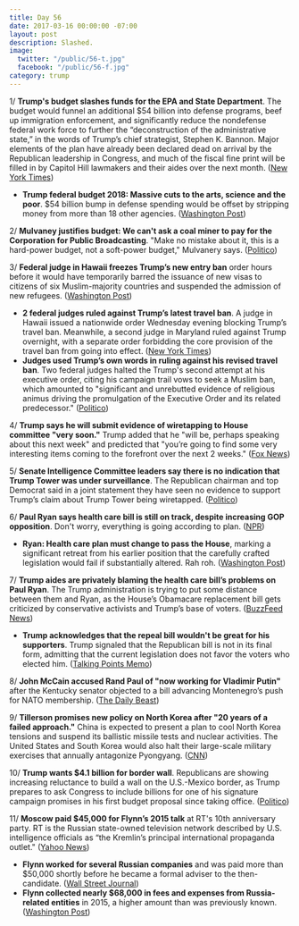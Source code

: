 ```yaml
---
title: Day 56
date: 2017-03-16 00:00:00 -07:00
layout: post
description: Slashed.
image:
  twitter: "/public/56-t.jpg"
  facebook: "/public/56-f.jpg"
category: trump
---
```


1/ **Trump's budget slashes funds for the EPA and State Department**. The budget would funnel an additional $54 billion into defense programs, beef up immigration enforcement, and significantly reduce the nondefense federal work force to further the “deconstruction of the administrative state,” in the words of Trump’s chief strategist, Stephen K. Bannon. Major elements of the plan have already been declared dead on arrival by the Republican leadership in Congress, and much of the fiscal fine print will be filled in by Capitol Hill lawmakers and their aides over the next month. ([New York Times](https://www.nytimes.com/2017/03/15/us/politics/budget-epa-state-department-cuts.html))

* **Trump federal budget 2018: Massive cuts to the arts, science and the poor**. $54 billion bump in defense spending would be offset by stripping money from more than 18 other agencies. ([Washington Post](https://www.washingtonpost.com/business/economy/trump-federal-budget-2018-massive-cuts-to-the-arts-science-and-the-poor/2017/03/15/0a0a0094-09a1-11e7-a15f-a58d4a988474_story.html))

2/ **Mulvaney justifies budget: We can't ask a coal miner to pay for the Corporation for Public Broadcasting**. "Make no mistake about it, this is a hard-power budget, not a soft-power budget," Mulvanery says. ([Politico](https://secure.politico.com/story/2017/03/mick-mulvaney-trump-budget-priorities-236117))

3/ **Federal judge in Hawaii freezes Trump’s new entry ban** order hours before it would have temporarily barred the issuance of new visas to citizens of six Muslim-majority countries and suspended the admission of new refugees. ([Washington Post](https://www.washingtonpost.com/local/social-issues/lawyers-face-off-on-trump-travel-ban-in-md-court-wednesday-morning/2017/03/14/b2d24636-090c-11e7-93dc-00f9bdd74ed1_story.html))

* **2 federal judges ruled against Trump’s latest travel ban**. A judge in Hawaii issued a nationwide order Wednesday evening blocking Trump’s travel ban. Meanwhile, a second judge in Maryland ruled against Trump overnight, with a separate order forbidding the core provision of the travel ban from going into effect. ([New York Times](https://www.nytimes.com/2017/03/15/us/politics/trump-travel-ban.html))
* **Judges used Trump’s own words in ruling against his revised travel ban**. Two federal judges halted the Trump's second attempt at his executive order, citing his campaign trail vows to seek a Muslim ban, which amounted to "significant and unrebutted evidence of religious animus driving the promulgation of the Executive Order and its related predecessor." ([Politico](https://secure.politico.com/story/2017/03/trump-revised-travel-ban-judge-hearing-236086))

4/ **Trump says he will submit evidence of wiretapping to House committee "very soon."** Trump added that he "will be, perhaps speaking about this next week" and predicted that "you’re going to find some very interesting items coming to the forefront over the next 2 weeks." ([Fox News](http://www.foxnews.com/politics/2017/03/15/trump-calls-tax-return-leak-illegal-thinks-msnbc-report-is-disgrace.html))

5/ **Senate Intelligence Committee leaders say there is no indication that Trump Tower was under surveillance**. The Republican chairman and top Democrat said in a joint statement they have seen no evidence to support Trump’s claim about Trump Tower being wiretapped. ([Politico](https://secure.politico.com/story/2017/03/senate-intelligence-leaders-no-indications-of-trump-tower-surveillance-236138))

6/ **Paul Ryan says health care bill is still on track, despite increasing GOP opposition**. Don't worry, everything is going according to plan. ([NPR](http://www.npr.org/2017/03/15/520261164/paul-ryan-says-health-care-bill-on-track-despite-increasing-gop-opposition))

* **Ryan: Health care plan must change to pass the House**, marking a significant retreat from his earlier position that the carefully crafted legislation would fail if substantially altered. Rah roh. ([Washington Post](https://www.washingtonpost.com/powerpost/speaker-paul-ryan-doubles-down-on-gop-health-care-plan-amid-opposition/2017/03/15/872c4f3c-0974-11e7-93dc-00f9bdd74ed1_story.html))

7/ **Trump aides are privately blaming the health care bill’s problems on Paul Ryan**. The Trump administration is trying to put some distance between them and Ryan, as the House’s Obamacare replacement bill gets criticized by conservative activists and Trump’s base of voters. ([BuzzFeed News](https://www.buzzfeed.com/tariniparti/trump-aides-are-privately-blaming-the-health-care-bills))

* **Trump acknowledges that the repeal bill wouldn't be great for his supporters**. Trump signaled that the Republican bill is not in its final form, admitting that the current legislation does not favor the voters who elected him. ([Talking Points Memo](http://talkingpointsmemo.com/livewire/trump-obamacare-repeal-his-voters))

8/ **John McCain accused Rand Paul of "now working for Vladimir Putin"** after the Kentucky senator objected to a bill advancing Montenegro’s push for NATO membership. ([The Daily Beast](http://www.thedailybeast.com/articles/2017/03/15/john-mccain-rand-paul-is-now-working-for-vladimir-putin.html))

9/ **Tillerson promises new policy on North Korea after "20 years of a failed approach."** China is expected to present a plan to cool North Korea tensions and suspend its ballistic missile tests and nuclear activities. The United States and South Korea would also halt their large-scale military exercises that annually antagonize Pyongyang. ([CNN](http://www.cnn.com/2017/03/16/politics/tillerson-japan-north-korea/))

10/ **Trump wants $4.1 billion for border wall**. Republicans are showing increasing reluctance to build a wall on the U.S.-Mexico border, as Trump prepares to ask Congress to include billions for one of his signature campaign promises in his first budget proposal since taking office. ([Politico](https://secure.politico.com/story/2017/03/trump-border-wall-budget-236107))

11/ **Moscow paid $45,000 for Flynn’s 2015 talk** at RT's 10th anniversary party. RT is the Russian state-owned television network described by U.S. intelligence officials as “the Kremlin’s principal international propaganda outlet." ([Yahoo News](https://www.yahoo.com/news/moscow-paid-45000-for-flynns-2015-talk-documents-show-165404052.html))

* **Flynn worked for several Russian companies** and was paid more than $50,000 shortly before he became a formal adviser to the then-candidate. ([Wall Street Journal](https://www.wsj.com/articles/mike-flynn-worked-for-other-russian-companies-besides-rt-documents-1489683618))
* **Flynn collected nearly $68,000 in fees and expenses from Russia-related entities** in 2015, a higher amount than was previously known. ([Washington Post](https://www.washingtonpost.com/politics/new-details-released-on-russia-related-payments-to-flynn-before-he-joined-trump-campaign/2017/03/16/52a4205a-0a55-11e7-a15f-a58d4a988474_story.html))